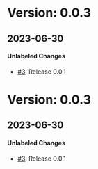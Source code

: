 # Version: 0.0.3
## 2023-06-30


#### Unlabeled Changes

* [#3](https://github.com/rjgill/test/pull/3): Release 0.0.1


# Version: 0.0.3
## 2023-06-30


#### Unlabeled Changes

* [#3](https://github.com/rjgill/test/pull/3): Release 0.0.1



